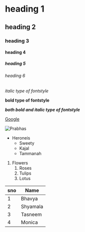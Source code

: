 # heading 1
## heading 2
### heading 3
#### heading 4
##### heading 5
###### heading 6
*italic type of fontstyle*

**bold type of fontstyle**

***both bold and italic type of fontstyle***

[Google](https://www.google.com/)

![Prabhas](https://static.toiimg.com/photo/msid-87882726/87882726.jpg?32658)

* Heroneis
   * Sweety
   * Kajal
   * Tammanah 

1. Flowers
    1. Roses
    2. Tulips
    3. Lotus
   
sno|Name
-------|------
1|Bhavya
2|Shyamala
3|Tasneem
4|Monica
 
